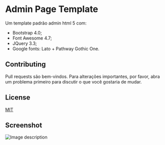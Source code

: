 # Admin Page Template

Um template padrão admin html 5 com:
* Bootstrap 4.0; 
* Font Awesome 4.7; 
* JQuery 3.3;
* Google fonts: Lato + Pathway Gothic One.

## Contributing
Pull requests são bem-vindos. Para alterações importantes, por favor, abra um problema primeiro para discutir o que você gostaria de mudar. 

## License
[MIT](https://choosealicense.com/licenses/mit/)

## Screenshot
![Image description](https://github.com/wcostale/admin-page-template/blob/master/screenshot-template-admin.png)
